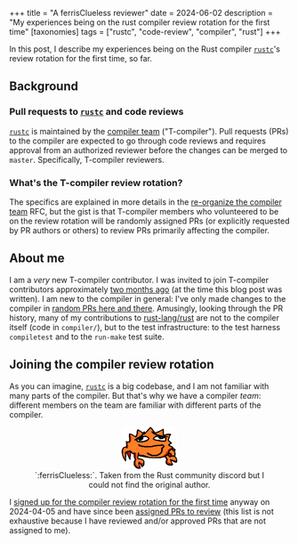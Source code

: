 +++
title = "A ferrisClueless reviewer"
date = 2024-06-02
description = "My experiences being on the rust compiler review rotation for the first time"
[taxonomies]
tags = ["rustc", "code-review", "compiler", "rust"]
+++

In this post, I describe my experiences being on the Rust compiler [`rustc`]'s review rotation for
the first time, so far.

## Background

### Pull requests to [`rustc`] and code reviews

[`rustc`] is maintained by the [compiler team] ("T-compiler"). Pull requests (PRs) to the compiler
are expected to go through code reviews and requires approval from an authorized reviewer before the
changes can be merged to `master`. Specifically, T-compiler reviewers.

### What's the T-compiler review rotation?

The specifics are explained in more details in the [re-organize the compiler
team][compiler-reorganize] RFC, but the gist is that T-compiler members who volunteered to be on the
review rotation will be randomly assigned PRs (or explicitly requested by PR authors or others) to
review PRs primarily affecting the compiler.

## About me

I am a *very* new T-compiler contributor. I was invited to join T-compiler contributors
approximately [two months ago][compiler-invite] (at the time this blog post was written). I am new
to the compiler in general: I've only made changes to the compiler in [random PRs here and
there][my-prs]. Amusingly, looking through the PR history, many of my contributions to
[rust-lang/rust][rust] are not to the compiler itself (code in `compiler/`), but to the test
infrastructure: to the test harness `compiletest` and to the `run-make` test suite.

## Joining the compiler review rotation

As you can imagine, [`rustc`] is a big codebase, and I am not familiar with many parts of the
compiler. But that's why we have a compiler *team*: different members on the team are familiar with
different parts of the compiler.

<center>
    <figure>
        <img src="ferris_clueless.png" width=100px>
        <figcaption>`:ferrisClueless:`. Taken from the Rust community discord but I could not find the original author.</figcaption>
    </figure>
</center>


I [signed up for the compiler review rotation for the first time][rotation-signup] anyway on
2024-04-05 and have since been [assigned PRs to review][assigned-prs] (this list is not exhaustive
because I have reviewed and/or approved PRs that are not assigned to me).


[`rustc`]: https://github.com/rust-lang/rust
[rust]: https://github.com/rust-lang/rust
[compiler team]: https://www.rust-lang.org/governance/teams/compiler
[compiler-reviewers]: https://github.com/rust-lang/rust/blob/a83cf567b5949691de67f06895d9fe0404c40d27/triagebot.toml#L898-L919
[compiler-reorganize]: https://github.com/rust-lang/rfcs/pull/3599
[rotation-signup]: https://github.com/rust-lang/rust/pull/123509
[assigned-prs]: https://github.com/rust-lang/rust/pulls?q=is%3Apr+assignee%3Ajieyouxu+
[compiler-invite]: https://github.com/rust-lang/team/pull/1421
[my-prs]: https://github.com/rust-lang/rust/pulls?q=author%3Ajieyouxu+-label%3Arollup+
